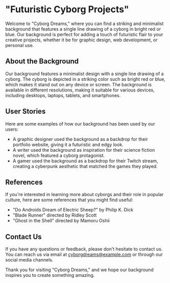 <!--font:Poppins-->

# "Futuristic Cyborg Projects"

Welcome to "Cyborg Dreams," where you can find a striking and minimalist background that features a single line drawing of a cyborg in bright red or blue. Our background is perfect for adding a touch of futuristic flair to your creative projects, whether it be for graphic design, web development, or personal use.

## About the Background

Our background features a minimalist design with a single line drawing of a cyborg. The cyborg is depicted in a striking color such as bright red or blue, which makes it stand out on any device or screen. The background is available in different resolutions, making it suitable for various devices, including desktops, laptops, tablets, and smartphones.

## User Stories

Here are some examples of how our background has been used by our users:

- A graphic designer used the background as a backdrop for their portfolio website, giving it a futuristic and edgy look.
- A writer used the background as inspiration for their science fiction novel, which featured a cyborg protagonist.
- A gamer used the background as a backdrop for their Twitch stream, creating a cyberpunk aesthetic that matched the games they played.

## References

If you're interested in learning more about cyborgs and their role in popular culture, here are some references that you might find useful:

- "Do Androids Dream of Electric Sheep?" by Philip K. Dick
- "Blade Runner" directed by Ridley Scott
- "Ghost in the Shell" directed by Mamoru Oshii

## Contact Us

If you have any questions or feedback, please don't hesitate to contact us. You can reach us via email at [cyborgdreams@example.com](mailto:cyborgdreams@example.com) or through our social media channels.

Thank you for visiting "Cyborg Dreams," and we hope our background inspires you to create something amazing.

<!--

Write me content for website with wallpaper which alt text is:

"A minimalist wallpaper with a single line drawing of a cyborg, in a striking color such as bright red or blue."

The name/title of the page should not be 1:1 copy of the alt text but rather a real content of the website which is using this wallpaper.

- Use markdown format 
- Start with heading
- Heading should be short and concise
- The content should look like a real website 
- The website should not be about the wallpaper, wallpaper is just a related background
- Heading should be contain work "wallpaper" or "background"
- Include real sections like references, contact, user stories, etc. use things relevant to the page purpose.
- Feel free to use structure like headings, bullets, numbering, blockquotes, paragraphs, horizontal lines, etc.
- You can use formatting like bold or _italic_
- You can include UTF-8 emojis
- Links should be only #hash anchors (and you can refer to the document itself)
- Do not include images


---


# "Cyborg Dreams" - A Futuristic Background for Your Creative Projects

Welcome to "Cyborg Dreams," a website dedicated to providing you with a striking and minimalist wallpaper that features a single line drawing of a cyborg in bright red or blue. Our wallpaper is perfect for those who want to add a touch of futuristic flair to their creative projects, whether it be for graphic design, web development, or personal use.

## About the Wallpaper

Our wallpaper features a minimalist design with a single line drawing of a cyborg. The cyborg is depicted in a striking color such as bright red or blue, which makes it stand out on any device or screen. The wallpaper is available in different resolutions, making it suitable for various devices, including desktops, laptops, tablets, and smartphones.

## User Stories

Here are some examples of how our wallpaper has been used by our users:

- A graphic designer used the wallpaper as a background for their portfolio website, giving it a futuristic and edgy look.
- A writer used the wallpaper as inspiration for their science fiction novel, which featured a cyborg protagonist.
- A gamer used the wallpaper as a background for their Twitch stream, creating a cyberpunk aesthetic that matched the games they played.

## References

If you're interested in learning more about cyborgs and their role in popular culture, here are some references that you might find useful:

- "Do Androids Dream of Electric Sheep?" by Philip K. Dick
- "Blade Runner" directed by Ridley Scott
- "Ghost in the Shell" directed by Mamoru Oshii

## Contact Us

If you have any questions or feedback, please don't hesitate to contact us. You can reach us via email at [cyborgdreams@example.com](mailto:cyborgdreams@example.com) or through our social media channels.

Thank you for visiting "Cyborg Dreams," and we hope our wallpaper inspires you to create something amazing.


---


Heading is too long, rewrite whole content.


---


# "Cyborg Dreams" - A Futuristic Wallpaper for Your Creative Projects

Welcome to "Cyborg Dreams," a website dedicated to providing you with a striking and minimalist wallpaper that features a single line drawing of a cyborg in bright red or blue. Our wallpaper is perfect for adding a touch of futuristic flair to your creative projects, whether it be for graphic design, web development, or personal use.

## About the Wallpaper

Our wallpaper features a minimalist design with a single line drawing of a cyborg. The cyborg is depicted in a striking color such as bright red or blue, which makes it stand out on any device or screen. The wallpaper is available in different resolutions, making it suitable for various devices, including desktops, laptops, tablets, and smartphones.

## User Stories

Here are some examples of how our wallpaper has been used by our users:

- A graphic designer used the wallpaper as a background for their portfolio website, giving it a futuristic and edgy look.
- A writer used the wallpaper as inspiration for their science fiction novel, which featured a cyborg protagonist.
- A gamer used the wallpaper as a background for their Twitch stream, creating a cyberpunk aesthetic that matched the games they played.

## References

If you're interested in learning more about cyborgs and their role in popular culture, here are some references that you might find useful:

- "Do Androids Dream of Electric Sheep?" by Philip K. Dick
- "Blade Runner" directed by Ridley Scott
- "Ghost in the Shell" directed by Mamoru Oshii

## Contact Us

If you have any questions or feedback, please don't hesitate to contact us. You can reach us via email at [cyborgdreams@example.com](mailto:cyborgdreams@example.com) or through our social media channels.

Thank you for visiting "Cyborg Dreams," and we hope our wallpaper inspires you to create something amazing.


---


Heading should not include word "wallpaper". The website should not be about the wallpaper itself, wallpaper is just a related background, rewrite whole content.


---


# "Cyborg Dreams" - A Futuristic Touch for Your Creative Projects

Welcome to "Cyborg Dreams," a website dedicated to providing you with a striking and minimalist background that features a single line drawing of a cyborg in bright red or blue. Our background is perfect for adding a touch of futuristic flair to your creative projects, whether it be for graphic design, web development, or personal use.

## About the Background

Our background features a minimalist design with a single line drawing of a cyborg. The cyborg is depicted in a striking color such as bright red or blue, which makes it stand out on any device or screen. The background is available in different resolutions, making it suitable for various devices, including desktops, laptops, tablets, and smartphones.

## User Stories

Here are some examples of how our background has been used by our users:

- A graphic designer used the background as a backdrop for their portfolio website, giving it a futuristic and edgy look.
- A writer used the background as inspiration for their science fiction novel, which featured a cyborg protagonist.
- A gamer used the background as a backdrop for their Twitch stream, creating a cyberpunk aesthetic that matched the games they played.

## References

If you're interested in learning more about cyborgs and their role in popular culture, here are some references that you might find useful:

- "Do Androids Dream of Electric Sheep?" by Philip K. Dick
- "Blade Runner" directed by Ridley Scott
- "Ghost in the Shell" directed by Mamoru Oshii

## Contact Us

If you have any questions or feedback, please don't hesitate to contact us. You can reach us via email at [cyborgdreams@example.com](mailto:cyborgdreams@example.com) or through our social media channels.

Thank you for visiting "Cyborg Dreams," and we hope our background inspires you to create something amazing.


---


Heading is too long, rewrite whole content.


---


# "Cyborg Dreams" - Add a Futuristic Touch to Your Projects

Welcome to "Cyborg Dreams," where you can find a striking and minimalist background that features a single line drawing of a cyborg in bright red or blue. Our background is perfect for adding a touch of futuristic flair to your creative projects, whether it be for graphic design, web development, or personal use.

## About the Background

Our background features a minimalist design with a single line drawing of a cyborg. The cyborg is depicted in a striking color such as bright red or blue, which makes it stand out on any device or screen. The background is available in different resolutions, making it suitable for various devices, including desktops, laptops, tablets, and smartphones.

## User Stories

Here are some examples of how our background has been used by our users:

- A graphic designer used the background as a backdrop for their portfolio website, giving it a futuristic and edgy look.
- A writer used the background as inspiration for their science fiction novel, which featured a cyborg protagonist.
- A gamer used the background as a backdrop for their Twitch stream, creating a cyberpunk aesthetic that matched the games they played.

## References

If you're interested in learning more about cyborgs and their role in popular culture, here are some references that you might find useful:

- "Do Androids Dream of Electric Sheep?" by Philip K. Dick
- "Blade Runner" directed by Ridley Scott
- "Ghost in the Shell" directed by Mamoru Oshii

## Contact Us

If you have any questions or feedback, please don't hesitate to contact us. You can reach us via email at [cyborgdreams@example.com](mailto:cyborgdreams@example.com) or through our social media channels.

Thank you for visiting "Cyborg Dreams," and we hope our background inspires you to create something amazing.


---


Write me a Google font which is best fitting for the website.

Pick from the list:
- Lobster
- Poppins
- Orbitron
- Inter
- Open Sans
- Montserrat
- Roboto
- IBM Plex Sans
- Alegreya
- Barlow Condensed
- Great Vibes
- Playfair Display
- Dancing Script
- Lato
- Futura
- Exo 2
- Raleway


Write just the font name nothing else.


---


Poppins

-->
